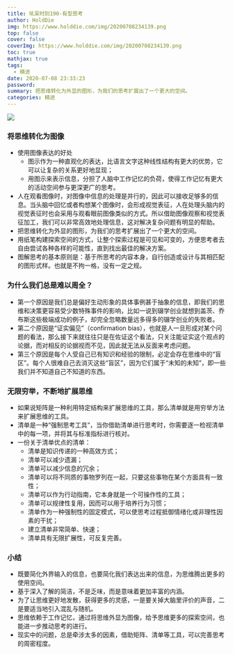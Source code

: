 ```yaml
---
title: 吼呆时刻190-有型思考
author: HoldDie
img: https://www.holddie.com/img/20200708234139.png
top: false
cover: false
coverImg: https://www.holddie.com/img/20200708234139.png
toc: true
mathjax: true
tags:
  - 精进
date: 2020-07-08 23:33:23
password:
summary: 把思维转化为外显的图形，为我们的思考扩展出了一个更大的空间。
categories: 精进
---
```


![](https://www.holddie.com/img/20200708234139.png)

### 将思维转化为图像

- 使用图像表达的好处
  - 图示作为一种直观化的表达，比语言文字这种线性结构有更大的优势，它可以让复杂的关系更好地显现；
  - 用图示来表示信息，分担了人脑中工作记忆的负荷，使得工作记忆有更大的活动空间参与更深更广的思考。
- 人在观看图像时，对图像中信息的处理是并行的，因此可以接收足够多的信息。当头脑中回忆或者构想某个图像时，会形成视觉表征，人在处理头脑内的视觉表征时也会采用与观看眼前图像类似的方式。所以借助图像观察和视觉表征加工，我们可以非常高效地处理信息，这对解决复杂问题有明显的帮助。
- 把思维转化为外显的图形，为我们的思考扩展出了一个更大的空间。
- 用纸笔构建探索空间的方式，让整个探索过程是可见和可变的，方便思考者去自由尝试各种各样的可能性，直到找出最佳的解决方案。
- 图解思考的基本原则是：基于所思考的内容本身，自行创造或设计与其相匹配的图形式样。也就是不拘一格，没有一定之规。



### 为什么我们总是难以周全？

- 第一个原因是我们总是偏好生动形象的具体事例甚于抽象的信息，即我们的思维和决策更容易受少数特殊事件的影响，比如一说到辍学创业就想到盖茨、乔布斯这些极端成功的例子，却完全忽略数量远多得多的辍学创业的失败者。
- 第二个原因是“证实偏见”（confirmation bias），也就是人一旦形成对某个问题的看法，那么接下来就往往只是在佐证这个看法，只关注能证实这个观点的论据，而对相反的论据视而不见，因此就无法从反面来考虑问题。
- 第三个原因是每个人受自己已有知识和经验的限制，必定会存在思维中的“盲区”。每个人很难自己去消灭这些“盲区”，因为它们属于“未知的未知”，即一些我们并不知道自己不知道的东西。



### 无限穷举，不断地扩展思维

- 如果说矩阵是一种利用特定结构来扩展思维的工具，那么清单就是用穷举方法来扩展思维的工具。
- 清单是一种“强制思考工具”，当你借助清单进行思考时，你需要逐一检视清单中的每一项，并将其与标准指标进行核对。
- 一份关于清单优点的清单：
  - 清单是知识传递的一种高效方式；
  - 清单可以减少遗漏；
  - 清单可以减少信息的冗余；
  - 清单可以将不同质的事物罗列在一起，只要这些事物在某个方面具有一致性；
  - 清单可以作为行动指南，它本身就是一个可操作性的工具；
  - 清单可以规律性复用，因而可以用于培养行为习惯；
  - 清单作为一种强制性的固定模式，可以使思考过程抵御情绪化或非理性因素的干扰；
  - 建立清单非常简单、快速；
  - 清单具有无限扩展性，可反复完善。



### 小结

- 既要简化外界输入的信息，也要简化我们表达出来的信息，为思维腾出更多的使用空间。
- 基于深入了解的简洁，不是乏味，而是意味着更加丰富的内涵。
- 为了让思维更好地发散，获得更多的灵感，一是要关掉大脑里评价的声音，二是要适当地引入混乱与随机。
- 思维依赖于工作记忆，通过将思维外显为图像，给予思维更多的探索空间，也能进一步推动思考的进行。
- 现实中的问题，总是牵涉太多的因素，借助矩阵、清单等工具，可以完善思考的周密程度。

